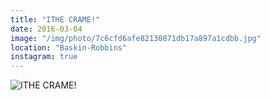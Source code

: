 ```yaml
---
title: "ITHE CRAME!"
date: 2016-03-04
image: "/img/photo/7c6cfd6afe82130871db17a897a1cdbb.jpg"
location: "Baskin-Robbins"
instagram: true
---
```


![ITHE CRAME!](/img/photo/7c6cfd6afe82130871db17a897a1cdbb.jpg)
